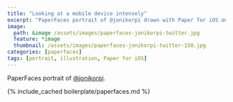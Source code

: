 ```yaml
---
title: "Looking at a mobile device intensely"
excerpt: "PaperFaces portrait of @jonikorpi drawn with Paper for iOS on an iPad."
image: 
  path: &image /assets/images/paperfaces-jonikorpi-twitter.jpg 
  feature: *image
  thumbnail: /assets/images/paperfaces-jonikorpi-twitter-150.jpg
categories: [paperfaces]
tags: [portrait, illustration, Paper for iOS]
---
```


PaperFaces portrait of [@jonikorpi](https://twitter.com/jonikorpi).

{% include_cached boilerplate/paperfaces.md %}
